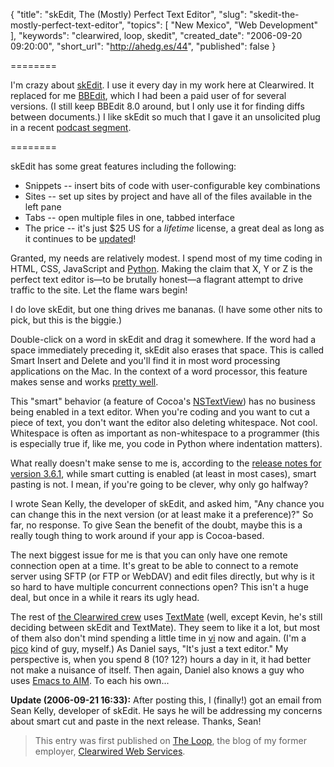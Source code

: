 {
  "title": "skEdit, The (Mostly) Perfect Text Editor",
  "slug": "skedit-the-mostly-perfect-text-editor",
  "topics": [
    "New Mexico",
    "Web Development"
  ],
  "keywords": "clearwired, loop, skedit",
  "created_date": "2006-09-20 09:20:00",
  "short_url": "http://ahedg.es/44",
  "published": false
}

========

I'm crazy about <a href="http://skti.org/">skEdit</a>. I use it every day in my work here at Clearwired. It replaced for me <a href="http://barebones.com/products/bbedit/">BBEdit</a>, which I had been a paid user of for several versions. (I still keep BBEdit 8.0 around, but I only use it for finding diffs between documents.) I like skEdit so much that I gave it an unsolicited plug in a recent <a href="http://www.widgetshow.com/?p=81">podcast segment</a>.

========

<p>skEdit has some great features including the following:</p>

<ul>
  <li>Snippets -- insert bits of code with user-configurable key combinations</li>
  <li>Sites -- set up sites by project and have all of the files available in the left pane</li>
  <li>Tabs -- open multiple files in one, tabbed interface</li>
  <li>The price -- it's just $25 US for a <em>lifetime</em> license, a great deal as long as it continues to be <a href="http://skti.org/journal.php">updated</a>!</li>
</ul>

<p class="outdent">Granted, my needs are relatively modest. I spend most of my time coding in HTML, CSS, JavaScript and <a href="http://python.org/">Python</a>. Making the claim that X, Y or Z is the perfect text editor is—to be brutally honest—a flagrant attempt to drive traffic to the site. Let the flame wars begin!</p>

<p>I do love skEdit, but one thing drives me bananas. (I have some other nits to pick, but this is the biggie.)</p>

<p>Double-click on a word in skEdit and drag it somewhere. If the word had a space immediately preceding it, skEdit also erases that space. This is called Smart Insert and Delete and you'll find it in most word processing applications on the Mac. In the context of a word processor, this feature makes sense and works <a href="http://daringfireball.net/2006/04/more_smart_cut_copy_paste">pretty well</a>.</p>

<p>This "smart" behavior (a feature of Cocoa's <a href="http://developer.apple.com/documentation/Cocoa/Conceptual/TextEditing/Tasks/Subclassing.html">NSTextView</a>) has no business being enabled in a text editor. When you're coding and you want to cut a piece of text, you don't want the editor also deleting whitespace. Not cool. Whitespace is often as important as non-whitespace to a programmer (this is especially true if, like me, you code in Python where indentation matters).</p>

<p>What really doesn't make sense to me is, according to the <a href="http://skti.org/skEdit.php">release notes for version 3.6.1</a>, while smart cutting is enabled (at least in most cases), smart pasting is not. I mean, if you're going to be clever, why only go halfway?</p>

<p>I wrote Sean Kelly, the developer of skEdit, and asked him, "Any chance you can change this in the next version (or at least make it a preference)?" So far, no response. To give Sean the benefit of the doubt, maybe this is a really tough thing to work around if your app is Cocoa-based.</p>

<p>The next biggest issue for me is that you can only have one remote connection open at a time. It's great to be able to connect to a remote server using SFTP (or FTP or WebDAV) and edit files directly, but why is it so hard to have multiple concurrent connections open? This isn't a huge deal, but once in a while it rears its ugly head.</p>

<p>The rest of <a href="http://clearwired.com/people/">the Clearwired crew</a> uses <a href="http://macromates.com/">TextMate</a> (well, except Kevin, he's still deciding between skEdit and TextMate). They seem to like it a lot, but most of them also don't mind spending a little time in <a href="http://en.wikipedia.org/wiki/Vi">vi</a> now and again.  (I'm a <a href="http://en.wikipedia.org/wiki/Pico_%28text_editor%29">pico</a> kind of guy, myself.) As Daniel says, "It's just a text editor." My perspective is, when you spend 8 (10? 12?) hours a day in it, it had better not make a nuisance of itself. Then again, Daniel also knows a guy who uses <a href="http://tnt.sourceforge.net/">Emacs to AIM</a>. To each his own...</p>

<p><strong>Update (2006-09-21 16:33):</strong> After posting this, I (finally!) got an email from Sean Kelly, developer of skEdit. He says he will be addressing my concerns about smart cut and paste in the next release. Thanks, Sean!</p>

<blockquote>
This entry was first published on <a href="http://www.clearwired.com/loop/">The Loop</a>, the blog of my former employer, <a href="http://www.clearwired.com/">Clearwired Web Services</a>.
</blockquote>

